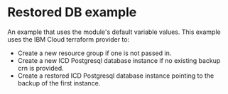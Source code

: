 # Restored DB example

An example that uses the module's default variable values. This example uses the IBM Cloud terraform provider to:

- Create a new resource group if one is not passed in.
- Create a new ICD Postgresql database instance if no existing backup crn is provided.
- Create a restored ICD Postgresql database instance pointing to the backup of the first instance.
